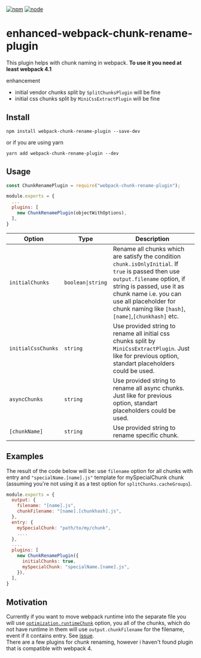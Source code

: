 [![npm](https://img.shields.io/npm/v/webpack-chunk-rename-plugin.svg?style=flat-square)](https://www.npmjs.com/package/webpack-chunk-rename-plugin)
[![node](https://img.shields.io/node/v/webpack-chunk-rename-plugin.svg?style=flat-square)](https://www.npmjs.com/package/webpack-chunk-rename-plugin)
# enhanced-webpack-chunk-rename-plugin

This plugin helps with chunk naming in webpack. **To use it you need at least webpack 4.1**  

enhancement

* initial vendor chunks split by `SplitChunksPlugin` will be fine
* initial css chunks split by `MiniCssExtractPlugin` will be fine

## Install
```
npm install webpack-chunk-rename-plugin --save-dev
```
or if you are using yarn
```
yarn add webpack-chunk-rename-plugin --dev
```

## Usage
```javascript
const ChunkRenamePlugin = require("webpack-chunk-rename-plugin");

module.exports = {
  ...
  plugins: [
    new ChunkRenamePlugin(objectWithOptions),
  ],
}
```
Option|Type|Description
--|--|--
`initialChunks`|`boolean\|string`|Rename all chunks which are satisfy the condition ` chunk.isOnlyInitial`. If `true` is passed then use `output.filename` option, if string is passed, use it as chunk name i.e. you can use all placeholder for chunk naming like `[hash]`,`[name]`,`[chunkhash]` etc.
`initialCssChunks`|`string`|Use provided string to rename all initial css chunks split by `MiniCssExtractPlugin`. Just like for previous option, standart placeholders could be used.
`asyncChunks`|`string`|Use provided string to rename all async chunks. Just like for previous option, standart placeholders could be used.
`[chunkName]`|`string`|Use provided string to rename specific chunk.

## Examples
The result of the code below will be: use `filename` option for all chunks with entry and `"specialName.[name].js"` template for mySpecialChunk chunk (assuming you're not using it as a test option for `splitChunks.cacheGroups`).
```javascript
module.exports = {
  output: {
    filename: "[name].js",
    chunkFilename: "[name].[chunkhash].js",
  },
  entry: {
    mySpecialChunk: "path/to/my/chunk",
    ....
  },
  ....
  plugins: [
    new ChunkRenamePlugin({
      initialChunks: true,
      mySpecialChunk: "specialName.[name].js",
    }),
  ],
}
```

## Motivation
Currently if you want to move webpack runtime into the separate file you will use [`optimization.runtimeChunk`](https://webpack.js.org/plugins/split-chunks-plugin/#optimization-runtimechunk) option, you all of the chunks, which do not have runtime in them will use `output.chunkFilename` for the filename, event if it contains entry. See [issue](https://github.com/webpack/webpack/issues/6598).  
There are a few plugins for chunk renaming, however i haven't found plugin that is compatible with webpack 4.
